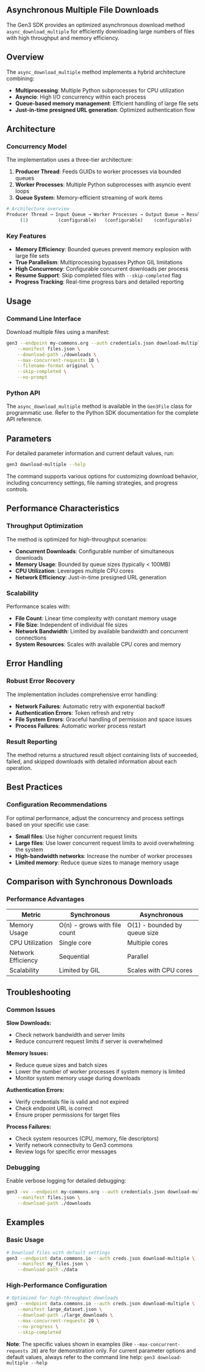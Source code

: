 ## Asynchronous Multiple File Downloads

The Gen3 SDK provides an optimized asynchronous download method `async_download_multiple` for efficiently downloading large numbers of files with high throughput and memory efficiency.

## Overview

The `async_download_multiple` method implements a hybrid architecture combining:

- **Multiprocessing**: Multiple Python subprocesses for CPU utilization
- **Asyncio**: High I/O concurrency within each process
- **Queue-based memory management**: Efficient handling of large file sets
- **Just-in-time presigned URL generation**: Optimized authentication flow

## Architecture

### Concurrency Model

The implementation uses a three-tier architecture:

1. **Producer Thread**: Feeds GUIDs to worker processes via bounded queues
2. **Worker Processes**: Multiple Python subprocesses with asyncio event loops
3. **Queue System**: Memory-efficient streaming of work items

```python
# Architecture overview
Producer Thread → Input Queue → Worker Processes → Output Queue → Results
     (1)           (configurable)   (configurable)    (configurable)   (Final)
```

### Key Features

- **Memory Efficiency**: Bounded queues prevent memory explosion with large file sets
- **True Parallelism**: Multiprocessing bypasses Python GIL limitations
- **High Concurrency**: Configurable concurrent downloads per process
- **Resume Support**: Skip completed files with `--skip-completed` flag
- **Progress Tracking**: Real-time progress bars and detailed reporting

## Usage

### Command Line Interface

Download multiple files using a manifest:

```bash
gen3 --endpoint my-commons.org --auth credentials.json download-multiple \
    --manifest files.json \
    --download-path ./downloads \
    --max-concurrent-requests 10 \
    --filename-format original \
    --skip-completed \
    --no-prompt
```

### Python API

The `async_download_multiple` method is available in the `Gen3File` class for programmatic use. Refer to the Python SDK documentation for the complete API reference.

## Parameters

For detailed parameter information and current default values, run:

```bash
gen3 download-multiple --help
```

The command supports various options for customizing download behavior, including concurrency settings, file naming strategies, and progress controls.

## Performance Characteristics

### Throughput Optimization

The method is optimized for high-throughput scenarios:

- **Concurrent Downloads**: Configurable number of simultaneous downloads
- **Memory Usage**: Bounded by queue sizes (typically < 100MB)
- **CPU Utilization**: Leverages multiple CPU cores
- **Network Efficiency**: Just-in-time presigned URL generation

### Scalability

Performance scales with:

- **File Count**: Linear time complexity with constant memory usage
- **File Size**: Independent of individual file sizes
- **Network Bandwidth**: Limited by available bandwidth and concurrent connections
- **System Resources**: Scales with available CPU cores and memory

## Error Handling

### Robust Error Recovery

The implementation includes comprehensive error handling:

- **Network Failures**: Automatic retry with exponential backoff
- **Authentication Errors**: Token refresh and retry
- **File System Errors**: Graceful handling of permission and space issues
- **Process Failures**: Automatic worker process restart

### Result Reporting

The method returns a structured result object containing lists of succeeded, failed, and skipped downloads with detailed information about each operation.

## Best Practices

### Configuration Recommendations

For optimal performance, adjust the concurrency and process settings based on your specific use case:

- **Small files**: Use higher concurrent request limits
- **Large files**: Use lower concurrent request limits to avoid overwhelming the system
- **High-bandwidth networks**: Increase the number of worker processes
- **Limited memory**: Reduce queue sizes to manage memory usage


## Comparison with Synchronous Downloads

### Performance Advantages

| Metric             | Synchronous                  | Asynchronous                 |
| ------------------ | ---------------------------- | ---------------------------- |
| Memory Usage       | O(n) - grows with file count | O(1) - bounded by queue size |
| CPU Utilization    | Single core                  | Multiple cores               |
| Network Efficiency | Sequential                   | Parallel                     |
| Scalability        | Limited by GIL               | Scales with CPU cores        |

## Troubleshooting

### Common Issues

**Slow Downloads:**

- Check network bandwidth and server limits
- Reduce concurrent request limits if server is overwhelmed

**Memory Issues:**

- Reduce queue sizes and batch sizes
- Lower the number of worker processes if system memory is limited
- Monitor system memory usage during downloads

**Authentication Errors:**

- Verify credentials file is valid and not expired
- Check endpoint URL is correct
- Ensure proper permissions for target files

**Process Failures:**

- Check system resources (CPU, memory, file descriptors)
- Verify network connectivity to Gen3 commons
- Review logs for specific error messages

### Debugging

Enable verbose logging for detailed debugging:

```bash
gen3 -vv --endpoint my-commons.org --auth credentials.json download-multiple \
    --manifest files.json \
    --download-path ./downloads
```

## Examples

### Basic Usage

```bash
# Download files with default settings
gen3 --endpoint data.commons.io --auth creds.json download-multiple \
    --manifest my_files.json \
    --download-path ./data
```

### High-Performance Configuration

```bash
# Optimized for high-throughput downloads
gen3 --endpoint data.commons.io --auth creds.json download-multiple \
    --manifest large_dataset.json \
    --download-path ./large_downloads \
    --max-concurrent-requests 20 \
    --no-progress \
    --skip-completed
```

**Note**: The specific values shown in examples (like `--max-concurrent-requests 20`) are for demonstration only. For current parameter options and default values, always refer to the command line help: `gen3 download-multiple --help`
